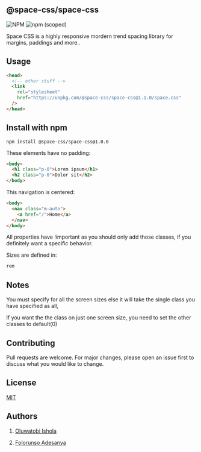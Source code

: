 ## @space-css/space-css

![NPM](https://img.shields.io/npm/l/@space-css/space-css) ![npm (scoped)](https://img.shields.io/npm/v/@space-css/space-css)

Space CSS is a highly responsive mordern trend spacing library for margins, paddings and more..

## Usage

```html
<head>
  <!-- other stuff -->
  <link
    rel="stylesheet"
    href="https://unpkg.com/@space-css/space-css@1.1.0/space.css"
  />
</head>
```

## Install with npm


`npm install @space-css/space-css@1.0.0`

These elements have no padding:

```html
<body>
  <h1 class="p-0">Lorem ipsum</h1>
  <h2 class="p-0">Dolor sit</h2>
</body>
```

This navigation is centered:

```html
<body>
  <nav class="m-auto">
    <a href="/">Home</a>
  </nav>
</body>
```

All properties have !important as you should only add those classes, if you definitely want a specific behavior.

Sizes are defined in:

```css
rem
```

## Notes

You must specify for all the screen sizes else it will take the single class you have specified as all,

If you want the the class on just one screen size, you need to set the other classes to default(0)

## Contributing

Pull requests are welcome. For major changes, please open an issue first to discuss what you would like to change.

## License

[MIT](https://choosealicense.com/licenses/mit/)

## Authors

1. [Oluwatobi Ishola](http://twitter.com/mroluwatobby)

2. [Folorunso Adesanya](http://twitter.com/devfolorunso)
